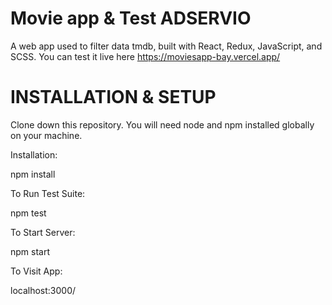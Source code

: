 # Movie app & Test ADSERVIO

A web app used to filter data tmdb, built with React, Redux, JavaScript, and SCSS.
You can test it live here https://moviesapp-bay.vercel.app/

# INSTALLATION & SETUP

Clone down this repository. You will need node and npm installed globally on your machine.

Installation:

npm install

To Run Test Suite:

npm test

To Start Server:

npm start

To Visit App:

localhost:3000/
